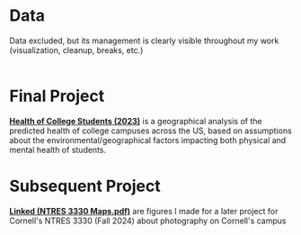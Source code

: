 # Data
Data excluded, but its management is clearly visible throughout my work (visualization, cleanup, breaks, etc.)
<br><br>

# Final Project
[**Health of College Students (2023)**](https://storymaps.arcgis.com/stories/cca39c62879945b1aadff19591a3f9bd) is a geographical analysis of the predicted health of college campuses across the US, based on assumptions about the environmental/geographical factors impacting both physical and mental health of students.

# Subsequent Project
[**Linked (NTRES 3330 Maps.pdf)**](./NTRES%203330%20Maps.pdf) are figures I made for a later project for Cornell's NTRES 3330 (Fall 2024) about photography on Cornell's campus
